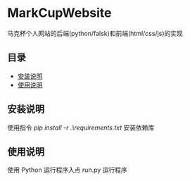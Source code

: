 # MarkCupWebsite

马克杯个人网站的后端(python/falsk)和前端(html/css/js)的实现

## 目录

- [安装说明](#安装说明)
- [使用说明](#使用说明)

## 安装说明

使用指令 *pip install -r .\requirements.txt* 安装依赖库

## 使用说明

使用 Python 运行程序入点 run.py 运行程序